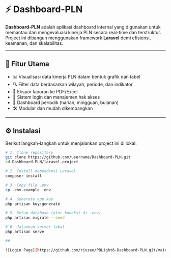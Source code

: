 # ⚡ Dashboard-PLN

**Dashboard-PLN** adalah aplikasi dashboard internal yang digunakan untuk memantau dan mengevaluasi kinerja PLN secara real-time dan terstruktur. Project ini dibangun menggunakan framework **Laravel** demi efisiensi, keamanan, dan skalabilitas.

---

## 🚀 Fitur Utama

- 📊 Visualisasi data kinerja PLN dalam bentuk grafik dan tabel
- 🔍 Filter data berdasarkan wilayah, periode, dan indikator
- 📁 Ekspor laporan ke PDF/Excel
- 🔐 Sistem login dan manajemen hak akses
- 📅 Dashboard periodik (harian, mingguan, bulanan)
- 🛠️ Modular dan mudah dikembangkan

---

## ⚙️ Instalasi

Berikut langkah-langkah untuk menjalankan project ini di lokal:

```bash
# 1. Clone repository
git clone https://github.com/username/Dashboard-PLN.git
cd Dashboard-PLN/laravel-project

# 2. Install dependensi Laravel
composer install

# 3. Copy file .env
cp .env.example .env

# 4. Generate app key
php artisan key:generate

# 5. Setup database (atur koneksi di .env)
php artisan migrate --seed

# 6. Jalankan server lokal
php artisan serve

## 

![Login Page](https://github.com/rivzee/PBLight6-Dashboard-PLN.git/main/docs/Login.png?raw=true)
